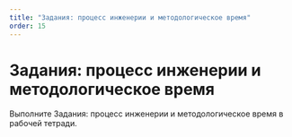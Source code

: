```yaml
---
title: "Задания: процесс инженерии и методологическое время"
order: 15
---
```


# Задания: процесс инженерии и методологическое время

Выполните Задания: процесс инженерии и методологическое время в рабочей тетради.